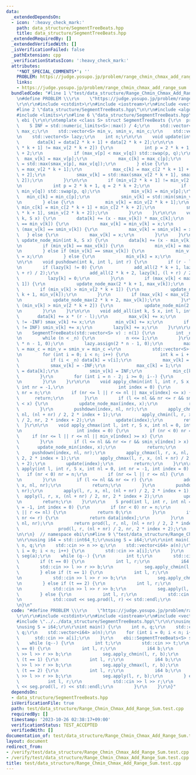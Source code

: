 ```yaml
---
data:
  _extendedDependsOn:
  - icon: ':heavy_check_mark:'
    path: data_structure/SegmentTreeBeats.hpp
    title: data_structure/SegmentTreeBeats.hpp
  _extendedRequiredBy: []
  _extendedVerifiedWith: []
  _isVerificationFailed: false
  _pathExtension: cpp
  _verificationStatusIcon: ':heavy_check_mark:'
  attributes:
    '*NOT_SPECIAL_COMMENTS*': ''
    PROBLEM: https://judge.yosupo.jp/problem/range_chmin_chmax_add_range_sum
    links:
    - https://judge.yosupo.jp/problem/range_chmin_chmax_add_range_sum
  bundledCode: "#line 1 \"test/data_structure/Range_Chmin_Chmax_Add_Range_Sum.test.cpp\"\
    \n#define PROBLEM \\\r\n    \"https://judge.yosupo.jp/problem/range_chmin_chmax_add_range_sum\"\
    \r\n\r\n#include <cstdint>\r\n#include <iostream>\r\n#include <vector>\r\n\r\n\
    #line 2 \"data_structure/SegmentTreeBeats.hpp\"\n\r\n#include <algorithm>\r\n\
    #include <limits>\r\n#line 6 \"data_structure/SegmentTreeBeats.hpp\"\n\r\nnamespace\
    \ ebi {\r\n\r\ntemplate <class S> struct SegmentTreeBeats {\r\n  private:\r\n\
    \    S INF = std::numeric_limits<S>::max() / 4;\r\n    std::vector<S> max_v, smax_v,\
    \ max_c;\r\n    std::vector<S> min_v, smin_v, min_c;\r\n    std::vector<S> data;\r\
    \n    std::vector<S> lazy;\r\n    int n;\r\n\r\n    void update(int k) {\r\n \
    \       data[k] = data[2 * k + 1] + data[2 * k + 2];\r\n\r\n        if (max_v[2\
    \ * k + 1] != max_v[2 * k + 2]) {\r\n            int p = 2 * k + 1, q = 2 * k\
    \ + 2;\r\n            if (max_v[p] < max_v[q]) std::swap(p, q);\r\n          \
    \  max_v[k] = max_v[p];\r\n            max_c[k] = max_c[p];\r\n            smax_v[k]\
    \ = std::max(smax_v[p], max_v[q]);\r\n        } else {\r\n            max_v[k]\
    \ = max_v[2 * k + 1];\r\n            max_c[k] = max_c[2 * k + 1] + max_c[2 * k\
    \ + 2];\r\n            smax_v[k] = std::max(smax_v[2 * k + 1], smax_v[2 * k +\
    \ 2]);\r\n        }\r\n\r\n        if (min_v[2 * k + 1] != min_v[2 * k + 2]) {\r\
    \n            int p = 2 * k + 1, q = 2 * k + 2;\r\n            if (min_v[p] >\
    \ min_v[q]) std::swap(p, q);\r\n            min_v[k] = min_v[p];\r\n         \
    \   min_c[k] = min_c[p];\r\n            smin_v[k] = std::min(smin_v[p], min_v[q]);\r\
    \n        } else {\r\n            min_v[k] = min_v[2 * k + 1];\r\n           \
    \ min_c[k] = min_c[2 * k + 1] + min_c[2 * k + 2];\r\n            smin_v[k] = std::min(smin_v[2\
    \ * k + 1], smin_v[2 * k + 2]);\r\n        }\r\n    }\r\n\r\n    void update_node_max(int\
    \ k, S x) {\r\n        data[k] += (x - max_v[k]) * max_c[k];\r\n        if (max_v[k]\
    \ == min_v[k]) {\r\n            max_v[k] = min_v[k] = x;\r\n        } else if\
    \ (max_v[k] == smin_v[k]) {\r\n            max_v[k] = smin_v[k] = x;\r\n     \
    \   } else {\r\n            max_v[k] = x;\r\n        }\r\n    }\r\n\r\n    void\
    \ update_node_min(int k, S x) {\r\n        data[k] += (x - min_v[k]) * min_c[k];\r\
    \n        if (min_v[k] == max_v[k]) {\r\n            min_v[k] = max_v[k] = x;\r\
    \n        } else if (min_v[k] == smax_v[k]) {\r\n            min_v[k] = smax_v[k]\
    \ = x;\r\n        } else {\r\n            min_v[k] = x;\r\n        }\r\n    }\r\
    \n\r\n    void pushdown(int k, int l, int r) {\r\n        if (r - l <= 1) return;\r\
    \n        if (lazy[k] != 0) {\r\n            add_all(2 * k + 1, lazy[k], l, (l\
    \ + r) / 2);\r\n            add_all(2 * k + 2, lazy[k], (l + r) / 2, r);\r\n \
    \           lazy[k] = 0;\r\n        }\r\n        if (max_v[k] < max_v[2 * k +\
    \ 1]) {\r\n            update_node_max(2 * k + 1, max_v[k]);\r\n        }\r\n\
    \        if (min_v[k] > min_v[2 * k + 1]) {\r\n            update_node_min(2 *\
    \ k + 1, min_v[k]);\r\n        }\r\n        if (max_v[k] < max_v[2 * k + 2]) {\r\
    \n            update_node_max(2 * k + 2, max_v[k]);\r\n        }\r\n        if\
    \ (min_v[k] > min_v[2 * k + 2]) {\r\n            update_node_min(2 * k + 2, min_v[k]);\r\
    \n        }\r\n    }\r\n\r\n    void add_all(int k, S x, int l, int r) {\r\n \
    \       data[k] += x * (r - l);\r\n        max_v[k] += x;\r\n        if (smax_v[k]\
    \ != -INF) smax_v[k] += x;\r\n        min_v[k] += x;\r\n        if (smin_v[k]\
    \ != INF) smin_v[k] += x;\r\n        lazy[k] += x;\r\n    }\r\n\r\n  public:\r\
    \n    SegmentTreeBeats(std::vector<S> v) : n(1) {\r\n        int _n = v.size();\r\
    \n        while (n < _n) {\r\n            n <<= 1;\r\n        }\r\n        data.assign(2\
    \ * n - 1, 0);\r\n        lazy.assign(2 * n - 1, 0);\r\n        max_v = smax_v\
    \ = max_c = min_v = smin_v = min_c =\r\n            std::vector<S>(2 * n - 1);\r\
    \n        for (int i = 0; i < n; i++) {\r\n            int k = i + n - 1;\r\n\
    \            if (i < _n) data[k] = v[i];\r\n            max_v[k] = data[k];\r\n\
    \            smax_v[k] = -INF;\r\n            max_c[k] = 1;\r\n            min_v[k]\
    \ = data[k];\r\n            smin_v[k] = INF;\r\n            min_c[k] = 1;\r\n\
    \        }\r\n        for (int i = n - 2; i >= 0; i--) {\r\n            update(i);\r\
    \n        }\r\n    }\r\n\r\n    void apply_chmin(int l, int r, S x, int nl = 0,\
    \ int nr = -1,\r\n                     int index = 0) {\r\n        if (nr < 0)\
    \ nr = n;\r\n        if (nr <= l || r <= nl || max_v[index] <= x) {\r\n      \
    \      return;\r\n        }\r\n        if (l <= nl && nr <= r && smax_v[index]\
    \ < x) {\r\n            update_node_max(index, x);\r\n            return;\r\n\
    \        }\r\n        pushdown(index, nl, nr);\r\n        apply_chmin(l, r, x,\
    \ nl, (nl + nr) / 2, 2 * index + 1);\r\n        apply_chmin(l, r, x, (nl + nr)\
    \ / 2, nr, 2 * index + 2);\r\n        update(index);\r\n        return;\r\n  \
    \  }\r\n\r\n    void apply_chmax(int l, int r, S x, int nl = 0, int nr = -1,\r\
    \n                     int index = 0) {\r\n        if (nr < 0) nr = n;\r\n   \
    \     if (nr <= l || r <= nl || min_v[index] >= x) {\r\n            return;\r\n\
    \        }\r\n        if (l <= nl && nr <= r && smin_v[index] > x) {\r\n     \
    \       update_node_min(index, x);\r\n            return;\r\n        }\r\n   \
    \     pushdown(index, nl, nr);\r\n        apply_chmax(l, r, x, nl, (nl + nr) /\
    \ 2, 2 * index + 1);\r\n        apply_chmax(l, r, x, (nl + nr) / 2, nr, 2 * index\
    \ + 2);\r\n        update(index);\r\n        return;\r\n    }\r\n\r\n    void\
    \ apply(int l, int r, S x, int nl = 0, int nr = -1, int index = 0) {\r\n     \
    \   if (nr < 0) nr = n;\r\n        if (nr <= l || r <= nl) {\r\n            return;\r\
    \n        }\r\n        if (l <= nl && nr <= r) {\r\n            add_all(index,\
    \ x, nl, nr);\r\n            return;\r\n        }\r\n        pushdown(index, nl,\
    \ nr);\r\n        apply(l, r, x, nl, (nl + nr) / 2, 2 * index + 1);\r\n      \
    \  apply(l, r, x, (nl + nr) / 2, nr, 2 * index + 2);\r\n        update(index);\r\
    \n        return;\r\n    }\r\n\r\n    S prod(int l, int r, int nl = 0, int nr\
    \ = -1, int index = 0) {\r\n        if (nr < 0) nr = n;\r\n        if (nr <= l\
    \ || r <= nl) {\r\n            return 0;\r\n        }\r\n        if (l <= nl &&\
    \ nr <= r) {\r\n            return data[index];\r\n        }\r\n        pushdown(index,\
    \ nl, nr);\r\n        return prod(l, r, nl, (nl + nr) / 2, 2 * index + 1) +\r\n\
    \               prod(l, r, (nl + nr) / 2, nr, 2 * index + 2);\r\n    }\r\n};\r\
    \n\r\n}  // namespace ebi\r\n#line 9 \"test/data_structure/Range_Chmin_Chmax_Add_Range_Sum.test.cpp\"\
    \n\r\nusing i64 = std::int64_t;\r\nusing S = i64;\r\n\r\nint main() {\r\n    int\
    \ n, q;\r\n    std::cin >> n >> q;\r\n    std::vector<i64> a(n);\r\n    for (int\
    \ i = 0; i < n; i++) {\r\n        std::cin >> a[i];\r\n    }\r\n    ebi::SegmentTreeBeats<S>\
    \ seg(a);\r\n    while (q--) {\r\n        int t;\r\n        std::cin >> t;\r\n\
    \        if (t == 0) {\r\n            int l, r;\r\n            i64 b;\r\n    \
    \        std::cin >> l >> r >> b;\r\n            seg.apply_chmin(l, r, b);\r\n\
    \        } else if (t == 1) {\r\n            int l, r;\r\n            i64 b;\r\
    \n            std::cin >> l >> r >> b;\r\n            seg.apply_chmax(l, r, b);\r\
    \n        } else if (t == 2) {\r\n            int l, r;\r\n            i64 b;\r\
    \n            std::cin >> l >> r >> b;\r\n            seg.apply(l, r, b);\r\n\
    \        } else {\r\n            int l, r;\r\n            std::cin >> l >> r;\r\
    \n            std::cout << seg.prod(l, r) << std::endl;\r\n        }\r\n    }\r\
    \n}\n"
  code: "#define PROBLEM \\\r\n    \"https://judge.yosupo.jp/problem/range_chmin_chmax_add_range_sum\"\
    \r\n\r\n#include <cstdint>\r\n#include <iostream>\r\n#include <vector>\r\n\r\n\
    #include \"../../data_structure/SegmentTreeBeats.hpp\"\r\n\r\nusing i64 = std::int64_t;\r\
    \nusing S = i64;\r\n\r\nint main() {\r\n    int n, q;\r\n    std::cin >> n >>\
    \ q;\r\n    std::vector<i64> a(n);\r\n    for (int i = 0; i < n; i++) {\r\n  \
    \      std::cin >> a[i];\r\n    }\r\n    ebi::SegmentTreeBeats<S> seg(a);\r\n\
    \    while (q--) {\r\n        int t;\r\n        std::cin >> t;\r\n        if (t\
    \ == 0) {\r\n            int l, r;\r\n            i64 b;\r\n            std::cin\
    \ >> l >> r >> b;\r\n            seg.apply_chmin(l, r, b);\r\n        } else if\
    \ (t == 1) {\r\n            int l, r;\r\n            i64 b;\r\n            std::cin\
    \ >> l >> r >> b;\r\n            seg.apply_chmax(l, r, b);\r\n        } else if\
    \ (t == 2) {\r\n            int l, r;\r\n            i64 b;\r\n            std::cin\
    \ >> l >> r >> b;\r\n            seg.apply(l, r, b);\r\n        } else {\r\n \
    \           int l, r;\r\n            std::cin >> l >> r;\r\n            std::cout\
    \ << seg.prod(l, r) << std::endl;\r\n        }\r\n    }\r\n}"
  dependsOn:
  - data_structure/SegmentTreeBeats.hpp
  isVerificationFile: true
  path: test/data_structure/Range_Chmin_Chmax_Add_Range_Sum.test.cpp
  requiredBy: []
  timestamp: '2023-10-26 02:38:17+09:00'
  verificationStatus: TEST_ACCEPTED
  verifiedWith: []
documentation_of: test/data_structure/Range_Chmin_Chmax_Add_Range_Sum.test.cpp
layout: document
redirect_from:
- /verify/test/data_structure/Range_Chmin_Chmax_Add_Range_Sum.test.cpp
- /verify/test/data_structure/Range_Chmin_Chmax_Add_Range_Sum.test.cpp.html
title: test/data_structure/Range_Chmin_Chmax_Add_Range_Sum.test.cpp
---
```

